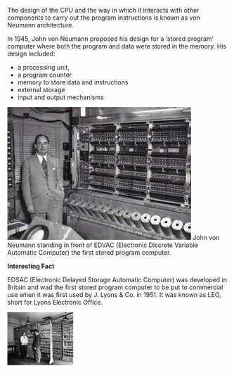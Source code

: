 The design of the CPU and the way in which it interacts with other components to carry out the program instructions is known as von Neumann architecture.

In 1945, John von Neumann proposed his design for a ‘stored program’ computer where both the program and data were stored in the memory.
His design included:

- a processing unit, 
- a program counter
- memory to store data and instructions 
- external storage 
- input and output mechanisms

![](.guides/img/vonn1.png)
John von Neumann standing in front of EDVAC (Electronic Discrete Variable Automatic Computer) the first stored program computer.

**Interesting Fact**

EDSAC (Electronic Delayed Storage Automatic Computer) was developed in Britain and wad the first stored program computer to be put to commercial use when it was first used by J. Lyons & Co. in 1951. It was known as LEO, short for Lyons Electronic Office.

![](.guides/img/vonn2.png)